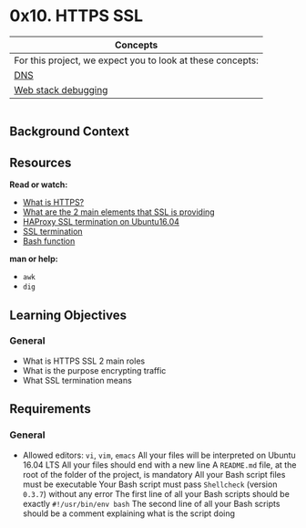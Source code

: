 # 0x10. HTTPS SSL

|Concepts                                                                        |
| ------------------------------------------------------------------------------ |
|For this project, we expect you to look at these concepts:                      |
|[DNS](https://github.com/Amyn00/alx-concepts/blob/main/DNS.md)                  |
|[Web stack debugging](https://github.com/Amyn00/alx-concepts/blob/main/WEB_STACK_DEBUGGING.md)                                                                     |

<img src="">

## Background Context

## Resources

**Read or watch:**

* [What is HTTPS?](https://www.instantssl.com/http-vs-https)
* [What are the 2 main elements that SSL is providing](https://www.sslshopper.com/why-ssl-the-purpose-of-using-ssl-certificates.html)
* [HAProxy SSL termination on Ubuntu16.04](https://docs.ionos.com/cloud/)
* [SSL termination](https://en.wikipedia.org/wiki/TLS_termination_proxy)
* [Bash function](https://tldp.org/LDP/abs/html/complexfunct.html)

**man or help:**

* `awk`
* `dig`

## Learning Objectives

### General

* What is HTTPS SSL 2 main roles
* What is the purpose encrypting traffic
* What SSL termination means

## Requirements

### General

* Allowed editors: `vi`, `vim`, `emacs`
All your files will be interpreted on Ubuntu 16.04 LTS
All your files should end with a new line
A `README.md` file, at the root of the folder of the project, is mandatory
All your Bash script files must be executable
Your Bash script must pass `Shellcheck` (version `0.3.7`) without any error
The first line of all your Bash scripts should be exactly `#!/usr/bin/env bash`
The second line of all your Bash scripts should be a comment explaining what is the script doing

